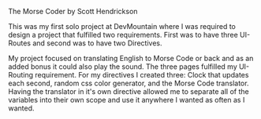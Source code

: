 The Morse Coder by Scott Hendrickson

This was my first solo project at DevMountain where I was required to design a project that fulfilled two requirements. First was to have three UI-Routes and second was to have two Directives.

My project focused on translating English to Morse Code or back and as an added bonus it could also play the sound. The three pages fulfilled my UI-Routing requirement. For my directives I created three: Clock that updates each second, random css color generator, and the Morse Code translator. Having the translator in it's own directive allowed me to separate all of the variables into their own scope and use it anywhere I wanted as often as I wanted. 
